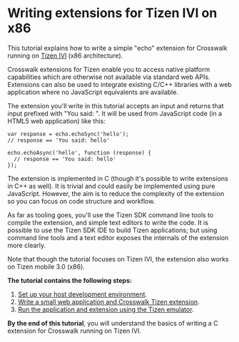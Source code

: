 # Writing extensions for Tizen IVI on x86

This tutorial explains how to write a simple "echo" extension for Crosswalk running on [Tizen IVI](https://wiki.tizen.org/wiki/IVI) (x86 architecture).

Crosswalk extensions for Tizen enable you to access native platform capabilities which are otherwise not available via standard web APIs. Extensions can also be used to integrate existing C/C++ libraries with a web application where no JavaScript equivalents are available.

The extension you'll write in this tutorial accepts an input and returns that input prefixed with "You said: ". It will be used from JavaScript code (in a HTML5 web application) like this:

    var response = echo.echoSync('hello');
    // response == 'You said: hello'

    echo.echoAsync('hello', function (response) {
      // response == 'You said: hello'
    });

The extension is implemented in C (though it's possible to write extensions in C++ as well). It is trivial and could easily be implemented using pure JavaScript. However, the aim is to reduce the complexity of the extension so you can focus on code structure and workflow.

As far as tooling goes, you'll use the Tizen SDK command line tools to compile the extension, and simple text editors to write the code. It is possible to use the Tizen SDK IDE to build Tizen applications; but using command line tools and a text editor exposes the internals of the extension more clearly.

Note that though the tutorial focuses on Tizen IVI, the extension also works on Tizen mobile 3.0 (x86).

**The tutorial contains the following steps:**

1.  [Set up your host development environment](#documentation/tizen_ivi_extensions/host_and_target_setup).
2.  [Write a small web application and Crosswalk Tizen extension](#documentation/tizen_ivi_extensions/build_application_and_extension).
3.  [Run the application and extension using the Tizen emulator](#documentation/tizen_ivi_extensions/run_on_tizen_emulator).

**By the end of this tutorial**, you will understand the basics of writing a C extension for Crosswalk running on Tizen IVI.
